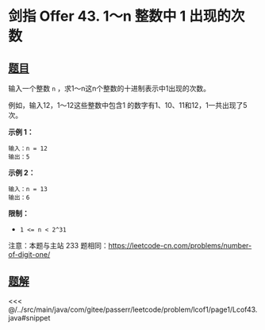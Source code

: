 # 剑指 Offer 43. 1～n 整数中 1 出现的次数

## [题目](https://leetcode.cn/problems/1nzheng-shu-zhong-1chu-xian-de-ci-shu-lcof/)
输入一个整数 `n` ，求1～n这n个整数的十进制表示中1出现的次数。

例如，输入12，1～12这些整数中包含1 的数字有1、10、11和12，1一共出现了5次。

**示例 1：**

```
输入：n = 12
输出：5
```

**示例 2：**

```
输入：n = 13
输出：6
```

**限制：**

* `1 <= n < 2^31`

注意：本题与主站 233 题相同：<https://leetcode-cn.com/problems/number-of-digit-one/>


## [题解](https://github.com/PasseRR/JavaLeetCode/blob/master/src/main/java/com/gitee/passerr/leetcode/problem/lcof1/page1/Lcof43.java)

<<< @/../src/main/java/com/gitee/passerr/leetcode/problem/lcof1/page1/Lcof43.java#snippet
